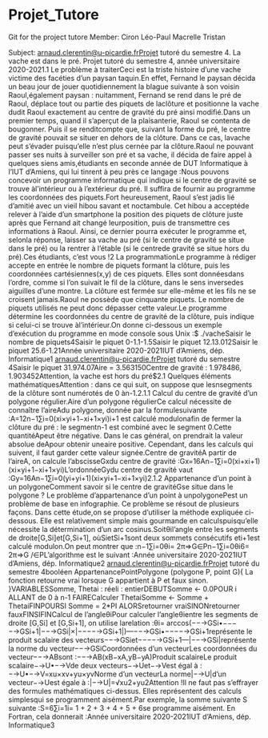 # Projet_Tutore
Git for the project tutore 
Member: Ciron Léo-Paul Macrelle Tristan

Subject:
arnaud.clerentin@u-picardie.frProjet tutoré du semestre 4. La vache est dans le pré. Projet tutoré du semestre 4, année universitaire 2020-2021.1  Le problème à traiterCeci est la triste histoire d’une vache victime des facéties d’un paysan taquin.En effet, Fernand le paysan décida un beau jour de jouer quotidiennement la blague suivante à son voisin Raoul,également paysan : nuitamment, Fernand se rend dans le pré de Raoul, déplace tout ou partie des piquets de laclôture et positionne la vache dudit Raoul exactement au centre de gravité du pré ainsi modifié.Dans un premier temps, quand il s’aperçut de la plaisanterie, Raoul se contenta de bougonner. Puis il se renditcompte que, suivant la forme du pré, le centre de gravité pouvait se situer en dehors de la clôture. Dans ce cas, lavache peut s’évader puisqu’elle n’est plus cernée par la clôture.Raoul ne pouvant passer ses nuits à surveiller son pré et sa vache, il décida de faire appel à quelques siens amis,étudiants en seconde année de DUT Informatique à l’IUT d’Amiens, qui lui tinrent à peu près ce langage :Nous pouvons concevoir un programme informatique qui indique si le centre de gravité se trouve àl’intérieur ou à l’extérieur du pré. Il suffira de fournir au programme les coordonnées des piquets.Fort heureusement, Raoul s’est jadis lié d’amitié avec un vieil hibou savant et noctambule. Cet hibou a acceptéde relever à l’aide d’un smartphone la position des piquets de clôture juste après que Fernand ait changé leurposition, puis de transmettre ces informations à Raoul. Ainsi, ce dernier pourra exécuter le programme et, selonla réponse, laisser sa vache au pré (si le centre de gravité se situe dans le pré) ou la rentrer à l’étable (si le centrede gravité se situe hors du pré).Ces étudiants, c’est vous !2  La programmationLe programme à rédiger accepte en entrée le nombre de piquets formant la clôture, puis les coordonnées cartésiennes(x,y) de ces piquets. Elles sont donnéesdans l’ordre, comme si l’on suivait le fil de la clôture, dans le sens inversedes aiguilles d’une montre. La clôture est fermée sur elle-même et les fils ne se croisent jamais.Raoul ne possède que cinquante piquets. Le nombre de piquets utilisés ne peut donc dépasser cette valeur.Le programme détermine les coordonnées du centre de gravité de la clôture, puis indique si celui-ci se trouve àl’intérieur.On donne ci-dessous un exemple d’exécution du programme en mode console sous Unix :$ ./vacheSaisir le nombre de piquets4Saisir le piquet 0-1.1-1.5Saisir le piquet 12.13.012Saisir le piquet 25.6-1.21Année universitaire 2020-2021IUT d’Amiens, dép. Informatique1
arnaud.clerentin@u-picardie.frProjet tutoré du semestre 4Saisir le piquet 31.974.07Aire = 3.563150Centre de gravité : 1.978486, 1.903452Attention, la vache est hors du pré$2.1  Quelques éléments mathématiquesAttention : dans ce qui suit, on suppose que lesnsegments de la clôture sont numérotés de 0 àn-1.2.1.1  Calcul du centre de gravité d’un polygone régulier.Aire d’un polygone régulierCe calcul nécessite de connaître l’aireAdu polygone, donnée par la formulesuivante :A=12n−1∑i=0(xi×yi+1−xi+1×yi)i+1 est calculé modulonafin de fermer la clôture du pré : le segmentn-1 est combiné avec le segment 0.Cette quantitéApeut être négative. Dans le cas général, on prendrait la valeur absolue deApour obtenir uneaire positive. Cependant, dans les calculs qui suivent, il faut garder cette valeur signée.Centre de gravitéA partir de l’aireA, on calcule l’abscisseGxdu centre de gravité :Gx=16An−1∑i=0(xi+xi+1)(xi×yi+1−xi+1×yi)L’ordonnéeGydu centre de gravité vaut :Gy=16An−1∑i=0(yi+yi+1)(xi×yi+1−xi+1×yi)2.1.2  Appartenance d’un point à un polygoneComment savoir si le centre de gravitéGse situe dans le polygone ? Le problème d’appartenance d’un point à unpolygonePest un problème de base en infographie. Ce problème se résout de plusieurs façons. Dans cette étude,on se propose d’utiliser la méthode expliquée ci-dessous. Elle est relativement simple mais gourmande en calculspuisqu’elle nécessite la détermination d’un arc cosinus.Soitθil’angle entre les segments de droite[G,Si]et[G,Si+1], oùSietSi+1sont deux sommets consécutifs eti+1est calculé modulon.On peut montrer que :n−1∑i=0θi= 2π⇒G∈Pn−1∑i=0θi6= 2π⇒G /∈PL’algorithme est le suivant :Année universitaire 2020-2021IUT d’Amiens, dép. Informatique2
arnaud.clerentin@u-picardie.frProjet tutoré du semestre 4booléen AppartenancePointPolygone (polygone P, point G){ La fonction retourne vrai lorsque G appartient à P et faux sinon. }VARIABLESSomme, Thetai : réeli : entierDEBUTSomme <- 0.0POUR i ALLANT de 0 à n-1 FAIRECalculer ThetaiSomme <- Somme + ThetaiFINPOURSI Somme = 2*PI ALORSretourner vraiSINONretourner fauxFINSIFINCalcul de l’angleθiPour calculer l’angleθientre les segments de droite [G,Si] et [G,Si+1], on utilise larelation :θi= arccos(−−→GSi•−−−−→GSi+1|−−→GSi|×|−−−−→GSi+1|)—−−→GSi•−−−−→GSi+1représente le produit scalaire des vecteurs−−→GSiet−−−−→GSi+1—|−−→GSi|représente la norme du vecteur−−→GSiCoordonnées d’un vecteurLes coordonnées du vecteur−−→ABsont :−−→AB(xB−xA,yB−yA)Produit scalaireLe produit scalaire−→U•−→Vde deux vecteurs−→Uet−→Vest égal à :−→U•−→V=xu×xv+yu×yvNorme d’un vecteurLa norme|−→U|d’un vecteur−→Uest égale à :|−→U|=√xu2+yu2Attention !Il ne faut pas s’effrayer des formules mathématiques ci-dessus. Elles représentent des calculs simplesqui se programment aisément.Par exemple, la somme suivante S suivante :S=6∑i=1i= 1 + 2 + 3 + 4 + 5 + 6se programme aisément. En Fortran, cela donnerait :Année universitaire 2020-2021IUT d’Amiens, dép. Informatique3
